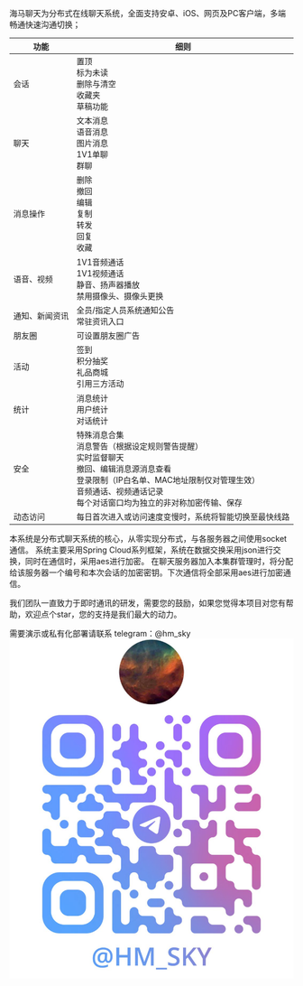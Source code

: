 海马聊天为分布式在线聊天系统，全面支持安卓、iOS、网页及PC客户端，多端畅通快速沟通切换；


| 功能           | 细则                                                                                                                                                                                                                  |
|----------------|-----------------------------------------------------------------------------------------------------------------------------------------------------------------------------------------------------------------------|
| 会话           | 置顶<br>标为未读<br>删除与清空<br>收藏夹<br>草稿功能                                                                                                                                                                  |
| 聊天           | 文本消息<br>语音消息<br>图片消息<br>1V1单聊<br>群聊                                                                                                                                                                   |
| 消息操作       | 删除<br>撤回<br>编辑<br>复制<br>转发<br>回复<br>收藏                                                                                                                                                                  |
| 语音、视频     | 1V1音频通话<br>1V1视频通话<br>静音、扬声器播放<br>禁用摄像头、摄像头更换                                                                                                                                              |
| 通知、新闻资讯 | 全员/指定人员系统通知公告<br>常驻资讯入口                                                                                                                                                                             |
| 朋友圈         | 可设置朋友圈广告                                                                                                                                                                                                      |
| 活动           | 签到<br>积分抽奖<br>礼品商城<br>引用三方活动                                                                                                                                                                          |
| 统计           | 消息统计<br>用户统计<br>对话统计                                                                                                                                                                                      |
| 安全           | 特殊消息合集<br>消息警告（根据设定规则警告提醒）<br>实时监督聊天<br>撤回、编辑消息源消息查看<br>登录限制（IP白名单、MAC地址限制仅对管理生效）<br>音频通话、视频通话记录<br>每个对话窗口均为独立的非对称加密传输、保存 |
| 动态访问       | 每日首次进入或访问速度变慢时，系统将智能切换至最快线路                                                                                                                                                                |



本系统是分布式聊天系统的核心，从零实现分布式，与各服务器之间使用socket通信。 系统主要采用Spring Cloud系列框架，系统在数据交换采用json进行交换，同时在通信时，采用aes进行加密。 在聊天服务器加入本集群管理时，将分配给该服务器一个编号和本次会话的加密密钥。下次通信将全部采用aes进行加密通信。


我们团队一直致力于即时通讯的研发，需要您的鼓励，如果您觉得本项目对您有帮助，欢迎点个star，您的支持是我们最大的动力。


需要演示或私有化部署请联系
telegram：@hm_sky
![Image text](https://github.com/block-666/block-im/blob/main/src/main/resources/static/img/contact_way.jpg)
